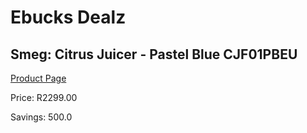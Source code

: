 
# Ebucks Dealz
## Smeg: Citrus Juicer - Pastel Blue CJF01PBEU
[Product Page](https://www.ebucks.com/web/shop/productSelected.do?prodId=1169582706&catId=1196428103)

Price: R2299.00

Savings: 500.0


	